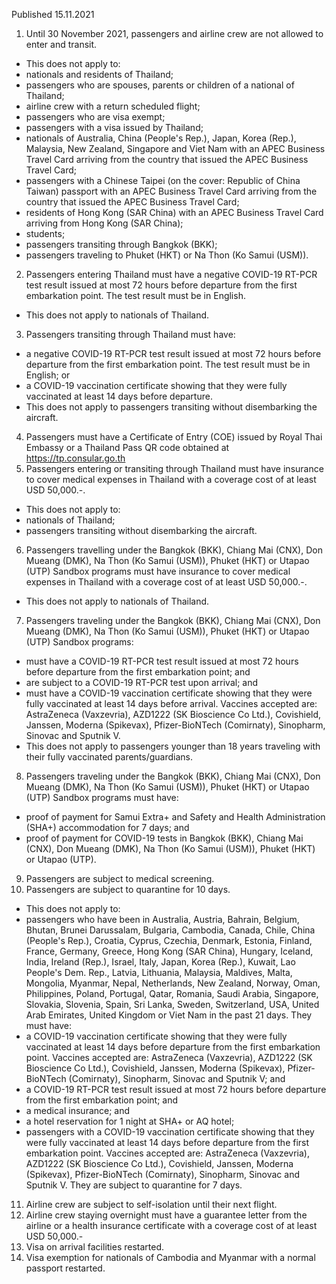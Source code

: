 Published 15.11.2021
1. Until 30 November 2021, passengers and airline crew are not allowed to enter and transit.
- This does not apply to:
- nationals and residents of Thailand;
- passengers who are spouses, parents or children of a national of Thailand;
- airline crew with a return scheduled flight;
- passengers who are visa exempt;
- passengers with a visa issued by Thailand;
- nationals of Australia, China (People's Rep.), Japan, Korea (Rep.), Malaysia, New Zealand, Singapore and Viet Nam with an APEC Business Travel Card arriving from the country that issued the APEC Business Travel Card;
- passengers with a Chinese Taipei (on the cover: Republic of China Taiwan) passport with an APEC Business Travel Card arriving from the country that issued the APEC Business Travel Card;
- residents of Hong Kong (SAR China) with an APEC Business Travel Card arriving from Hong Kong (SAR China);
- students;
- passengers transiting through Bangkok (BKK);
- passengers traveling to Phuket (HKT) or Na Thon (Ko Samui (USM)).
2. Passengers entering Thailand must have a negative COVID-19 RT-PCR test result issued at most 72 hours before departure from the first embarkation point. The test result must be in English.
- This does not apply to nationals of Thailand.
3. Passengers transiting through Thailand must have:
- a negative COVID-19 RT-PCR test result issued at most 72 hours before departure from the first embarkation point. The test result must be in English; or
- a COVID-19 vaccination certificate showing that they were fully vaccinated at least 14 days before departure.
- This does not apply to passengers transiting without disembarking the aircraft.
4. Passengers must have a Certificate of Entry (COE) issued by Royal Thai Embassy or a Thailand Pass QR code obtained at <a href="https://tp.consular.go.th">https://tp.consular.go.th</a>
5. Passengers entering or transiting through Thailand must have insurance to cover medical expenses in Thailand with a coverage cost of at least USD 50,000.-.
- This does not apply to:
- nationals of Thailand;
- passengers transiting without disembarking the aircraft.
6. Passengers travelling under the Bangkok (BKK), Chiang Mai (CNX), Don Mueang (DMK), Na Thon (Ko Samui (USM)), Phuket (HKT) or Utapao (UTP) Sandbox programs must have insurance to cover medical expenses in Thailand with a coverage cost of at least USD 50,000.-.
- This does not apply to nationals of Thailand.
7. Passengers traveling under the Bangkok (BKK), Chiang Mai (CNX), Don Mueang (DMK), Na Thon (Ko Samui (USM)), Phuket (HKT) or Utapao (UTP) Sandbox programs:
- must have a COVID-19 RT-PCR test result issued at most 72 hours before departure from the first embarkation point; and
- are subject to a COVID-19 RT-PCR test upon arrival; and
- must have a COVID-19 vaccination certificate showing that they were fully vaccinated at least 14 days before arrival. Vaccines accepted are: AstraZeneca (Vaxzevria), AZD1222 (SK Bioscience Co Ltd.), Covishield, Janssen, Moderna (Spikevax), Pfizer-BioNTech (Comirnaty), Sinopharm, Sinovac and Sputnik V.
- This does not apply to passengers younger than 18 years traveling with their fully vaccinated parents/guardians.
8. Passengers traveling under the Bangkok (BKK), Chiang Mai (CNX), Don Mueang (DMK), Na Thon (Ko Samui (USM)), Phuket (HKT) or Utapao (UTP) Sandbox programs must have:
- proof of payment for Samui Extra+ and Safety and Health Administration (SHA+) accommodation for 7 days; and
- proof of payment for COVID-19 tests in Bangkok (BKK), Chiang Mai (CNX), Don Mueang (DMK), Na Thon (Ko Samui (USM)), Phuket (HKT) or Utapao (UTP).
9. Passengers are subject to medical screening.
10. Passengers are subject to quarantine for 10 days.
- This does not apply to:
- passengers who have been in Australia, Austria, Bahrain, Belgium, Bhutan, Brunei Darussalam, Bulgaria, Cambodia, Canada, Chile, China (People's Rep.), Croatia, Cyprus, Czechia, Denmark, Estonia, Finland, France, Germany, Greece, Hong Kong (SAR China), Hungary, Iceland, India, Ireland (Rep.), Israel, Italy, Japan, Korea (Rep.), Kuwait, Lao People's Dem. Rep., Latvia, Lithuania, Malaysia, Maldives, Malta, Mongolia, Myanmar, Nepal, Netherlands, New Zealand, Norway, Oman, Philippines, Poland, Portugal, Qatar, Romania, Saudi Arabia, Singapore, Slovakia, Slovenia, Spain, Sri Lanka, Sweden, Switzerland, USA, United Arab Emirates, United Kingdom or Viet Nam in the past 21 days. They must have:
- a COVID-19 vaccination certificate showing that they were fully vaccinated at least 14 days before departure from the first embarkation point. Vaccines accepted are: AstraZeneca (Vaxzevria), AZD1222 (SK Bioscience Co Ltd.), Covishield, Janssen, Moderna (Spikevax), Pfizer-BioNTech (Comirnaty), Sinopharm, Sinovac and Sputnik V; and
- a COVID-19 RT-PCR test result issued at most 72 hours before departure from the first embarkation point; and
- a medical insurance; and
- a hotel reservation for 1 night at SHA+ or AQ hotel;
- passengers with a COVID-19 vaccination certificate showing that they were fully vaccinated at least 14 days before departure from the first embarkation point. Vaccines accepted are: AstraZeneca (Vaxzevria), AZD1222 (SK Bioscience Co Ltd.), Covishield, Janssen, Moderna (Spikevax), Pfizer-BioNTech (Comirnaty), Sinopharm, Sinovac and Sputnik V. They are subject to quarantine for 7 days.
11. Airline crew are subject to self-isolation until their next flight.
12. Airline crew staying overnight must have a guarantee letter from the airline or a health insurance certificate with a coverage cost of at least USD 50,000.-
13. Visa on arrival facilities restarted.
14. Visa exemption for nationals of Cambodia and Myanmar with a normal passport restarted.